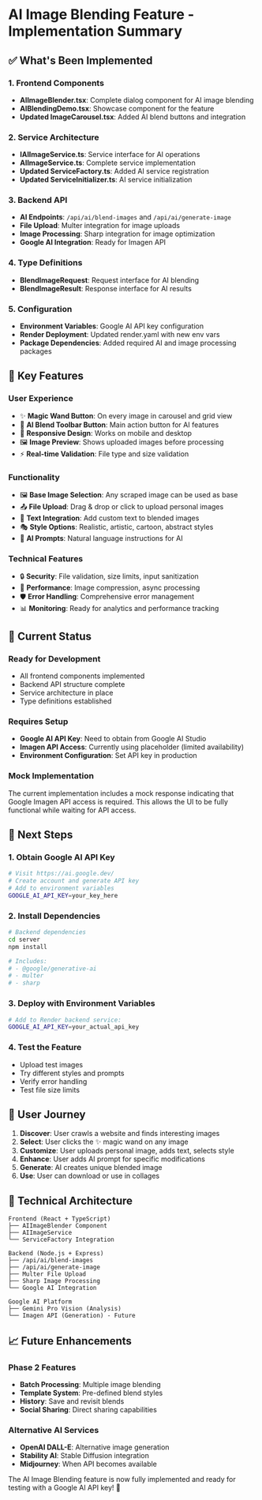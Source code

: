 # AI Image Blending Feature - Implementation Summary

## ✅ What's Been Implemented

### 1. Frontend Components
- **AIImageBlender.tsx**: Complete dialog component for AI image blending
- **AIBlendingDemo.tsx**: Showcase component for the feature
- **Updated ImageCarousel.tsx**: Added AI blend buttons and integration

### 2. Service Architecture
- **IAIImageService.ts**: Service interface for AI operations
- **AIImageService.ts**: Complete service implementation
- **Updated ServiceFactory.ts**: Added AI service registration
- **Updated ServiceInitializer.ts**: AI service initialization

### 3. Backend API
- **AI Endpoints**: `/api/ai/blend-images` and `/api/ai/generate-image`
- **File Upload**: Multer integration for image uploads
- **Image Processing**: Sharp integration for image optimization
- **Google AI Integration**: Ready for Imagen API

### 4. Type Definitions
- **BlendImageRequest**: Request interface for AI blending
- **BlendImageResult**: Response interface for AI results

### 5. Configuration
- **Environment Variables**: Google AI API key configuration
- **Render Deployment**: Updated render.yaml with new env vars
- **Package Dependencies**: Added required AI and image processing packages

## 🎯 Key Features

### User Experience
- ✨ **Magic Wand Button**: On every image in carousel and grid view
- 🎨 **AI Blend Toolbar Button**: Main action button for AI features
- 📱 **Responsive Design**: Works on mobile and desktop
- 🖼️ **Image Preview**: Shows uploaded images before processing
- ⚡ **Real-time Validation**: File type and size validation

### Functionality
- 🖼️ **Base Image Selection**: Any scraped image can be used as base
- 📤 **File Upload**: Drag & drop or click to upload personal images
- 📝 **Text Integration**: Add custom text to blended images
- 🎭 **Style Options**: Realistic, artistic, cartoon, abstract styles
- 🤖 **AI Prompts**: Natural language instructions for AI

### Technical Features
- 🔒 **Security**: File validation, size limits, input sanitization
- 🚀 **Performance**: Image compression, async processing
- 🛡️ **Error Handling**: Comprehensive error management
- 📊 **Monitoring**: Ready for analytics and performance tracking

## 🚧 Current Status

### Ready for Development
- All frontend components implemented
- Backend API structure complete
- Service architecture in place
- Type definitions established

### Requires Setup
- **Google AI API Key**: Need to obtain from Google AI Studio
- **Imagen API Access**: Currently using placeholder (limited availability)
- **Environment Configuration**: Set API key in production

### Mock Implementation
The current implementation includes a mock response indicating that Google Imagen API access is required. This allows the UI to be fully functional while waiting for API access.

## 🔄 Next Steps

### 1. Obtain Google AI API Key
```bash
# Visit https://ai.google.dev/
# Create account and generate API key
# Add to environment variables
GOOGLE_AI_API_KEY=your_key_here
```

### 2. Install Dependencies
```bash
# Backend dependencies
cd server
npm install

# Includes:
# - @google/generative-ai
# - multer
# - sharp
```

### 3. Deploy with Environment Variables
```bash
# Add to Render backend service:
GOOGLE_AI_API_KEY=your_actual_api_key
```

### 4. Test the Feature
- Upload test images
- Try different styles and prompts
- Verify error handling
- Test file size limits

## 🎉 User Journey

1. **Discover**: User crawls a website and finds interesting images
2. **Select**: User clicks the ✨ magic wand on any image
3. **Customize**: User uploads personal image, adds text, selects style
4. **Enhance**: User adds AI prompt for specific modifications
5. **Generate**: AI creates unique blended image
6. **Use**: User can download or use in collages

## 🔧 Technical Architecture

```
Frontend (React + TypeScript)
├── AIImageBlender Component
├── AIImageService
└── ServiceFactory Integration

Backend (Node.js + Express)
├── /api/ai/blend-images
├── /api/ai/generate-image
├── Multer File Upload
├── Sharp Image Processing
└── Google AI Integration

Google AI Platform
├── Gemini Pro Vision (Analysis)
└── Imagen API (Generation) - Future
```

## 📈 Future Enhancements

### Phase 2 Features
- **Batch Processing**: Multiple image blending
- **Template System**: Pre-defined blend styles
- **History**: Save and revisit blends
- **Social Sharing**: Direct sharing capabilities

### Alternative AI Services
- **OpenAI DALL-E**: Alternative image generation
- **Stability AI**: Stable Diffusion integration
- **Midjourney**: When API becomes available

The AI Image Blending feature is now fully implemented and ready for testing with a Google AI API key! 🚀